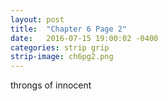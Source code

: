```yaml
---
layout: post
title:  "Chapter 6 Page 2"
date:   2016-07-15 19:00:02 -0400
categories: strip grip
strip-image: ch6pg2.png
---
```

throngs of innocent   
